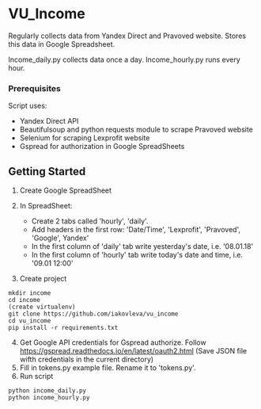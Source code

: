 # VU_Income

Regularly collects data from Yandex Direct and Pravoved website. Stores
this data in Google Spreadsheet. 

Income_daily.py collects data once a day.
Income_hourly.py runs every hour.

### Prerequisites

Script uses:
- Yandex Direct API
- Beautifulsoup and python requests module to scrape Pravoved website
- Selenium for scraping Lexprofit website
- Gspread for authorization in Google SpreadSheets

## Getting Started

1. Create Google SpreadSheet
2. In SpreadSheet:
   - Create 2 tabs called 'hourly', 'daily'.
   - Add headers in the first row: 'Date/Time', 'Lexprofit', 'Pravoved', 'Google',
     Yandex'
   - In the first column of 'daily' tab write yesterday's date, i.e. '08.01.18'
   - In the first column of 'hourly' tab write today's date and time, i.e. '09.01 12:00'

3. Create project

```
mkdir income
cd income
(create virtualenv)
git clone https://github.com/iakovleva/vu_income
cd vu_income
pip install -r requirements.txt
```

4. Get Google API credentials for Gspread authorize. 
Follow https://gspread.readthedocs.io/en/latest/oauth2.html
(Save JSON file wifth credentials in the current directory) 
5. Fill in tokens.py example file.  Rename it to 'tokens.py'.
6. Run script

```
python income_daily.py
python income_hourly.py
```

